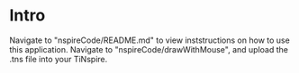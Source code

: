 # Intro
Navigate to "nspireCode/README.md" to view inststructions on how to use this application. 
Navigate to "nspireCode/drawWithMouse", and upload the .tns file into your TiNspire.